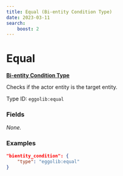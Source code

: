 ```yaml
---
title: Equal (Bi-entity Condition Type)
date: 2023-03-11
search:
    boost: 2
---
```


#   Equal

[**Bi-entity Condition Type**][1]

Checks if the actor entity is the target entity.

Type ID: `eggolib:equal`


### Fields

_None._


### Examples

```json
"bientity_condition": {
    "type": "eggolib:equal"
}
```



[1]: ../bientity_condition_types.md
